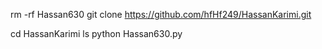 rm -rf Hassan630 
git clone https://github.com/hfHf249/HassanKarimi.git

cd HassanKarimi 
ls 
python Hassan630.py
